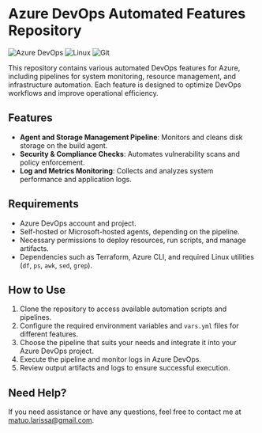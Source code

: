 # Azure DevOps Automated Features Repository
![Azure DevOps](https://img.shields.io/badge/Azure_DevOps-0078D7?style=for-the-badge&logo=azure-devops&logoColor=white)
![Linux](https://img.shields.io/badge/Linux-FCC624?style=for-the-badge&logo=linux&logoColor=black)
![Git](https://img.shields.io/badge/GIT-E44C30?style=for-the-badge&logo=git&logoColor=white)

This repository contains various automated DevOps features for Azure, including pipelines for system monitoring, resource management, and infrastructure automation. Each feature is designed to optimize DevOps workflows and improve operational efficiency.

## Features
- **Agent and Storage Management Pipeline**: Monitors and cleans disk storage on the build agent.
- **Security & Compliance Checks**: Automates vulnerability scans and policy enforcement.
- **Log and Metrics Monitoring**: Collects and analyzes system performance and application logs.

## Requirements
- Azure DevOps account and project.
- Self-hosted or Microsoft-hosted agents, depending on the pipeline.
- Necessary permissions to deploy resources, run scripts, and manage artifacts.
- Dependencies such as Terraform, Azure CLI, and required Linux utilities (`df`, `ps`, `awk`, `sed`, `grep`).

## How to Use
1. Clone the repository to access available automation scripts and pipelines.
2. Configure the required environment variables and `vars.yml` files for different features.
3. Choose the pipeline that suits your needs and integrate it into your Azure DevOps project.
4. Execute the pipeline and monitor logs in Azure DevOps.
5. Review output artifacts and logs to ensure successful execution.

## Need Help?

If you need assistance or have any questions, feel free to contact me at [matuo.larissa@gmail.com](mailto:matuo.larissa@gmail.com).